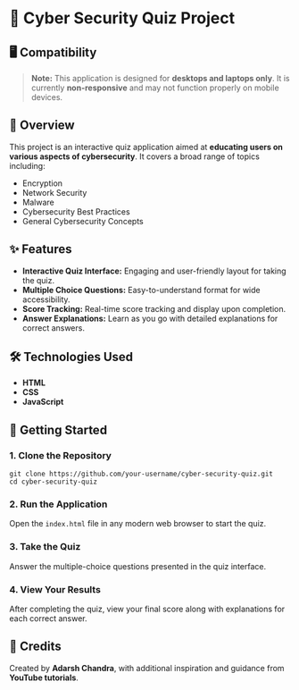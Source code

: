 <h1>🔐 Cyber Security Quiz Project</h1>

  <h2>🖥 Compatibility</h2>
  <blockquote>
    <strong>Note:</strong> This application is designed for <strong>desktops and laptops only</strong>. It is currently <strong>non-responsive</strong> and may not function properly on mobile devices.
  </blockquote>


  <h2>📖 Overview</h2>
  <p>This project is an interactive quiz application aimed at <strong>educating users on various aspects of cybersecurity</strong>. It covers a broad range of topics including:</p>
  <ul>
    <li>Encryption</li>
    <li>Network Security</li>
    <li>Malware</li>
    <li>Cybersecurity Best Practices</li>
    <li>General Cybersecurity Concepts</li>
  </ul>


  <h2>✨ Features</h2>
  <ul>
    <li><strong>Interactive Quiz Interface:</strong> Engaging and user-friendly layout for taking the quiz.</li>
    <li><strong>Multiple Choice Questions:</strong> Easy-to-understand format for wide accessibility.</li>
    <li><strong>Score Tracking:</strong> Real-time score tracking and display upon completion.</li>
    <li><strong>Answer Explanations:</strong> Learn as you go with detailed explanations for correct answers.</li>
  </ul>


  <h2>🛠 Technologies Used</h2>
  <ul>
    <li><strong>HTML</strong></li>
    <li><strong>CSS</strong></li>
    <li><strong>JavaScript</strong></li>
  </ul>


  <h2>🚀 Getting Started</h2>
  <h3>1. Clone the Repository</h3>
  <pre><code>git clone https://github.com/your-username/cyber-security-quiz.git
cd cyber-security-quiz</code></pre>

  <h3>2. Run the Application</h3>
  <p>Open the <code>index.html</code> file in any modern web browser to start the quiz.</p>

  <h3>3. Take the Quiz</h3>
  <p>Answer the multiple-choice questions presented in the quiz interface.</p>

  <h3>4. View Your Results</h3>
  <p>After completing the quiz, view your final score along with explanations for each correct answer.</p>


  <h2>👤 Credits</h2>
  <p>Created by <strong>Adarsh Chandra</strong>, with additional inspiration and guidance from <strong>YouTube tutorials</strong>.</p>

